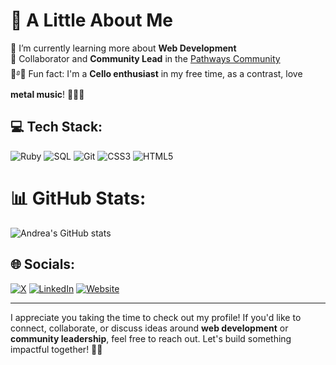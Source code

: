 # 🌸 A Little About Me
🌱 I’m currently learning more about **Web Development**  
💬 Collaborator and **Community Lead** in the [Pathways Community](https://oscarswanros.com/comunidad/)  
🎻࿔🍂 Fun fact: I'm a **Cello enthusiast** in my free time, as a contrast, love **metal music**! 🤘🎸🎶

## 💻 Tech Stack: 
![Ruby](https://img.shields.io/badge/ruby-%23D32F2F.svg?style=flat&logo=ruby&logoColor=white) ![SQL](https://img.shields.io/badge/sql-%234CAF50.svg?style=flat&logo=MySQL&logoColor=white) ![Git](https://img.shields.io/badge/git-%232C2C2C.svg?style=flat&logo=git&logoColor=white) ![CSS3](https://img.shields.io/badge/css3-%23FBC02D.svg?style=flat&logo=css3&logoColor=white) ![HTML5](https://img.shields.io/badge/html5-%234A148C.svg?style=flat&logo=html5&logoColor=white)

# 📊 GitHub Stats: 
![Andrea's GitHub stats](https://github-readme-stats.vercel.app/api?username=andreablass&theme=buefy&show_icons=true&count_private=true&title_color=f00c8c&text_color=852966&icon_color=fa87d4)

## 🌐 Socials: 
[![X](https://img.shields.io/badge/X-%23F06292.svg?logo=X&logoColor=white)](https://x.com/usrdeaba) [![LinkedIn](https://img.shields.io/badge/-LinkedIn-%23F06292.svg?logo=LinkedIn&logoColor=white)](https://www.linkedin.com/in/andrea-blass-3a63441b7/) [![Website](https://img.shields.io/badge/-Website-%23F06292.svg?logo=CodePen&logoColor=white)](https://usrdeaba-klzy-jfdq2hzy5-andreablass-projects.vercel.app/)

---

I appreciate you taking the time to check out my profile! If you'd like to connect, collaborate, or discuss ideas around **web development** or **community leadership**, feel free to reach out. Let's build something impactful together! 💖🚀
